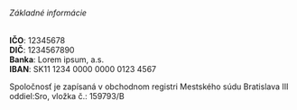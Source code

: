 ###### Základné informácie


**IČO**: 12345678    
**DIČ**: 1234567890    
**Banka**: Lorem ipsum, a.s.    
**IBAN**: SK11 1234 0000 0000 0123 4567    

Spoločnosť je zapísaná v obchodnom registri Mestského súdu Bratislava III oddiel:Sro, vložka č.: 159793/B 